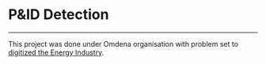 # P&ID Detection
***
This project was done under Omdena organisation with problem set to [digitized the Energy Industry](https://omdena.com/projects/energy-transformation/).
